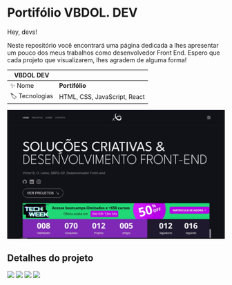 # Portifólio VBDOL. DEV 
<div id='top'></div>

Hey, devs!

Neste repositório você encontrará uma página dedicada a lhes apresentar um pouco dos meus trabalhos como desenvolvedor Front End.
Espero que cada projeto que visualizarem, lhes agradem de alguma forma! 





<!-- prettier-ignore -->
| VBDOL DEV |   |
| -------------- | -------------------------------------------------------------------------------------------------------------------------------------------------------------------------- |
| ✨ Nome        | **Portifólio** |
| 🏷️ Tecnologias |HTML, CSS, JavaScript, React |

<img src="/assets/images/port.JPG" alt="Descrição da imagem">


## Detalhes do projeto

<div>
  <img src="https://img.shields.io/badge/HTML5-E34F26?style=for-the-badge&logo=html5&logoColor=white">
  <img src="https://img.shields.io/badge/CSS3-1572B6?style=for-the-badge&logo=css3&logoColor=white">
  <img src="https://img.shields.io/badge/JavaScript-F7DF1E?style=for-the-badge&logo=javascript&logoColor=black">
  <img src="https://img.shields.io/badge/Angular-F7DF1E?style=for-the-badge&logo=angulart&logoColor=black">
</div>
